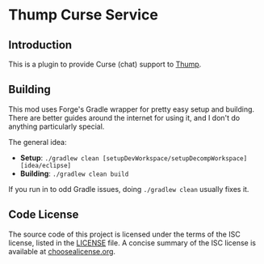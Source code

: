 # Thump Curse Service

## Introduction
This is a plugin to provide Curse (chat) support to [Thump](https://github.com/CarrotCodes/Thump).

## Building
This mod uses Forge's Gradle wrapper for pretty easy setup and building. There are better guides around the internet for using it, and I don't do anything particularly special.

The general idea:
* **Setup**: `./gradlew clean [setupDevWorkspace/setupDecompWorkspace] [idea/eclipse]`
* **Building**: `./gradlew clean build`

If you run in to odd Gradle issues, doing `./gradlew clean` usually fixes it.

## Code License
The source code of this project is licensed under the terms of the ISC license, listed in the [LICENSE](LICENSE.md) file. A concise summary of the ISC license is available at [choosealicense.org](http://choosealicense.com/licenses/isc/).
